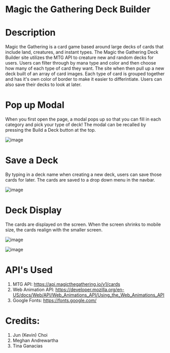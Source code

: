 # Magic the Gathering Deck Builder

# Description

Magic the Gathering is a card game based around large decks of cards that include land, creatures, and instant types. The Magic the Gathering Deck Builder site utilizes the MTG API to creature new and random decks for users. Users can filter through by mana type and color and then choose how many of each type of card they want. The site when then pull up a new deck built of an array of card images. Each type of card is grouped together and has it's own color of border to make it easier to differintiate. Users can also save their decks to look at later. 

# Pop up Modal

When you first open the page, a modal pops up so that you can fill in each category and pick your type of deck! The modal can be recalled by pressing the Build a Deck button at the top. 

![image](https://user-images.githubusercontent.com/84876493/125176132-f60ed800-e185-11eb-9cfa-6f54f4a49ca4.png)


# Save a Deck
By typing in a deck name when creating a new deck, users can save those cards for later. The cards are saved to a drop down menu in the navbar. 

![image](https://user-images.githubusercontent.com/84876493/125176182-5c93f600-e186-11eb-98b4-784d7617d411.png)


# Deck Display

The cards are displayed on the screen. When the screen shrinks to mobile size, the cards realign with the smaller screen. 

![image](https://user-images.githubusercontent.com/84876493/125176206-80efd280-e186-11eb-83f0-666ef6f4f345.png)

![image](https://user-images.githubusercontent.com/84876493/125176177-51d96100-e186-11eb-97cd-390e8d48a41d.png)

# API's Used

1. MTG API: https://api.magicthegathering.io/v1/cards
2. Web Animation API: https://developer.mozilla.org/en-US/docs/Web/API/Web_Animations_API/Using_the_Web_Animations_API
3. Google Fonts: https://fonts.google.com/

# Credits:
1. Jun (Kevin) Choi
2. Meghan Andrewartha
3. Tina Ganacias
